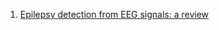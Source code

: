 1. [Epilepsy detection from EEG signals: a review](https://www.tandfonline.com/doi/full/10.1080/03091902.2018.1513576?scroll=top&needAccess=true)
